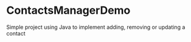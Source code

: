 # ContactsManagerDemo
Simple project using Java  to implement adding, removing or updating a contact
